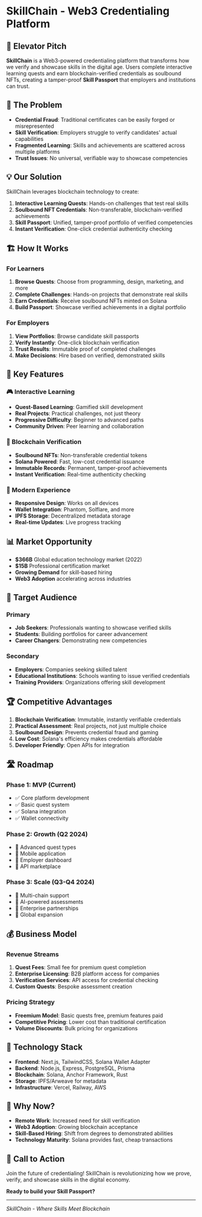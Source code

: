 # SkillChain - Web3 Credentialing Platform

## 🎯 Elevator Pitch

**SkillChain** is a Web3-powered credentialing platform that transforms how we verify and showcase skills in the digital age. Users complete interactive learning quests and earn blockchain-verified credentials as soulbound NFTs, creating a tamper-proof **Skill Passport** that employers and institutions can trust.

## 🚀 The Problem

- **Credential Fraud**: Traditional certificates can be easily forged or misrepresented
- **Skill Verification**: Employers struggle to verify candidates' actual capabilities
- **Fragmented Learning**: Skills and achievements are scattered across multiple platforms
- **Trust Issues**: No universal, verifiable way to showcase competencies

## 💡 Our Solution

SkillChain leverages blockchain technology to create:

1. **Interactive Learning Quests**: Hands-on challenges that test real skills
2. **Soulbound NFT Credentials**: Non-transferable, blockchain-verified achievements
3. **Skill Passport**: Unified, tamper-proof portfolio of verified competencies
4. **Instant Verification**: One-click credential authenticity checking

## 🏗️ How It Works

### For Learners
1. **Browse Quests**: Choose from programming, design, marketing, and more
2. **Complete Challenges**: Hands-on projects that demonstrate real skills
3. **Earn Credentials**: Receive soulbound NFTs minted on Solana
4. **Build Passport**: Showcase verified achievements in a digital portfolio

### For Employers
1. **View Portfolios**: Browse candidate skill passports
2. **Verify Instantly**: One-click blockchain verification
3. **Trust Results**: Immutable proof of completed challenges
4. **Make Decisions**: Hire based on verified, demonstrated skills

## 🌟 Key Features

### 🎮 Interactive Learning
- **Quest-Based Learning**: Gamified skill development
- **Real Projects**: Practical challenges, not just theory
- **Progressive Difficulty**: Beginner to advanced paths
- **Community Driven**: Peer learning and collaboration

### 🔐 Blockchain Verification
- **Soulbound NFTs**: Non-transferable credential tokens
- **Solana Powered**: Fast, low-cost credential issuance
- **Immutable Records**: Permanent, tamper-proof achievements
- **Instant Verification**: Real-time authenticity checking

### 📱 Modern Experience
- **Responsive Design**: Works on all devices
- **Wallet Integration**: Phantom, Solflare, and more
- **IPFS Storage**: Decentralized metadata storage
- **Real-time Updates**: Live progress tracking

## 📊 Market Opportunity

- **$366B** Global education technology market (2022)
- **$15B** Professional certification market
- **Growing Demand** for skill-based hiring
- **Web3 Adoption** accelerating across industries

## 🎯 Target Audience

### Primary
- **Job Seekers**: Professionals wanting to showcase verified skills
- **Students**: Building portfolios for career advancement
- **Career Changers**: Demonstrating new competencies

### Secondary
- **Employers**: Companies seeking skilled talent
- **Educational Institutions**: Schools wanting to issue verified credentials
- **Training Providers**: Organizations offering skill development

## 🏆 Competitive Advantages

1. **Blockchain Verification**: Immutable, instantly verifiable credentials
2. **Practical Assessment**: Real projects, not just multiple choice
3. **Soulbound Design**: Prevents credential fraud and gaming
4. **Low Cost**: Solana's efficiency makes credentials affordable
5. **Developer Friendly**: Open APIs for integration

## 🛣️ Roadmap

### Phase 1: MVP (Current)
- ✅ Core platform development
- ✅ Basic quest system
- ✅ Solana integration
- ✅ Wallet connectivity

### Phase 2: Growth (Q2 2024)
- 🔄 Advanced quest types
- 🔄 Mobile application
- 🔄 Employer dashboard
- 🔄 API marketplace

### Phase 3: Scale (Q3-Q4 2024)
- 📅 Multi-chain support
- 📅 AI-powered assessments
- 📅 Enterprise partnerships
- 📅 Global expansion

## 💰 Business Model

### Revenue Streams
1. **Quest Fees**: Small fee for premium quest completion
2. **Enterprise Licensing**: B2B platform access for companies
3. **Verification Services**: API access for credential checking
4. **Custom Quests**: Bespoke assessment creation

### Pricing Strategy
- **Freemium Model**: Basic quests free, premium features paid
- **Competitive Pricing**: Lower cost than traditional certification
- **Volume Discounts**: Bulk pricing for organizations

## 🔧 Technology Stack

- **Frontend**: Next.js, TailwindCSS, Solana Wallet Adapter
- **Backend**: Node.js, Express, PostgreSQL, Prisma
- **Blockchain**: Solana, Anchor Framework, Rust
- **Storage**: IPFS/Arweave for metadata
- **Infrastructure**: Vercel, Railway, AWS

## 🎉 Why Now?

- **Remote Work**: Increased need for skill verification
- **Web3 Adoption**: Growing blockchain acceptance
- **Skill-Based Hiring**: Shift from degrees to demonstrated abilities
- **Technology Maturity**: Solana provides fast, cheap transactions

## 🚀 Call to Action

Join the future of credentialing! SkillChain is revolutionizing how we prove, verify, and showcase skills in the digital economy.

**Ready to build your Skill Passport?**

---

*SkillChain - Where Skills Meet Blockchain*